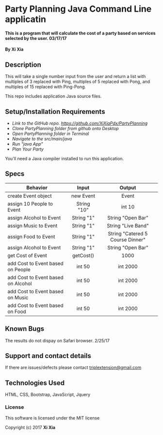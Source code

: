 # Party Planning Java Command Line applicatin

#### This is a program that will calculate the cost of a party based on services selected by the user. 03/17/17

#### By **Xi Xia**

## Description

This will take a single number input from the user and return a list with multiples of 3 replaced with Ping, multiples of 5 replaced with Pong, and multiples of 15 replaced with Ping-Pong.

This repo includes application Java source files.

## Setup/Installation Requirements
* _Link to the GitHub repo.  https://github.com/XiXiaPdx/PartyPlanning_
* _Clone PartyPlanning folder from github onto Desktop_
* _Open PartyPlanning folder in Terminal_
* _Navigate to the src/main/java_
* _Run "java App"_
* _Plan Your Party_

You'll need a Java compiler installed to run this application.

## Specs


| Behavior | Input | Output |
|----------|:-----:|:------:|
| create Event object | new Event| Event |
| assign 10 People to Event | String "10"| int 10 |
| assign Alcohol to Event | String "1"| String "Open Bar" |
| assign Music to Event | String "1"| String "Live Band" |
| assign Food to Event | String "1"| String "Catered 5 Course Dinner" |
| assign Alcohol to Event | String "1"| String "Open Bar" |
| get Cost of Event | getCost()| 1000 |
| add Cost to Event based on People | int 50| int 2000 |
| add Cost to Event based on Alcohol | int 50| int 2000 |
| add Cost to Event based on Music | int 50| int 2000 |
| add Cost to Event based on Food | int 50| int 2000 |





## Known Bugs

The results do not dispay on Safari browser. 2/25/17

## Support and contact details

If there are issues/defects please contact triplextension@gmail.com

## Technologies Used

HTML, CSS, Bootstrap, JavaScript, Jquery

### License

This software is licensed under the MIT license

Copyright (c) 2017 **Xi Xia**
